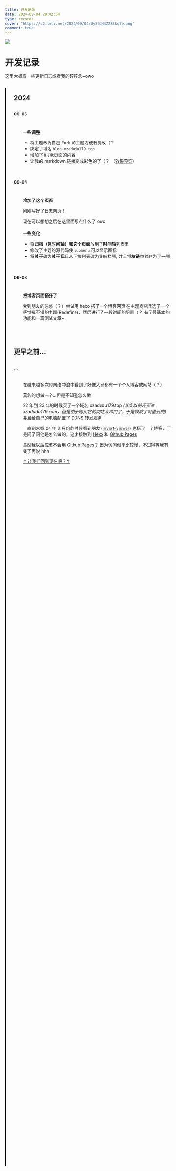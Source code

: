 ```yaml
---
title: 开发记录
date: 2024-09-04 20:02:54
type: records
cover: "https://s2.loli.net/2024/09/04/UyS9aH4Z28lkq7e.png"
comment: true
---
```


![](https://s2.loli.net/2024/09/04/D37wSGlNo198Mxg.png)

# 开发记录

这里大概有一些更新日志或者我的碎碎念~owo

<style>
    * {
        padding: 0;
        margin: 0;
    }
    h2.year {

    }

    .circsmall {
        width: 12px;
        height: 12px;
        /* border: 3px solid #767676; */
        background: var(--fourth-text-color);
        border-radius: 999%;
        margin-left: -32.4px;
        position: relative;
        top: 23px;
    }

    .timeline {
        width:96%;
        height:90%;
        padding-left:25px;
        border-left:3px solid;
        border-image:linear-gradient(var(--fourth-text-color) 0%, var(--fourth-text-color) 90%, #0000 100%) 1;
    }

    .circbig {
        width: 20px;
        height: 20px;
        border: 3px solid var(--primary-color);
        background: var(--primary-color);
        border-radius: 999%;
        margin-left: -36.5px;
        position: relative;
        top: 30px;
        box-shadow: 0 0 50px 5px transparent;
    }

    .uparrow {
        position: relative;
        top: 20px;
        right: 7.9px;
        color: var(--fourth-text-color);
        font-size: 25px;
    }

    .content {
        display: block;
        background: var(--second-background-color);
        padding: 20px;
        width:100%;
        margin-left: 10px;
        box-shadow: var(--redefine-box-shadow-flat);
        border-radius: 10px;
    }
</style>

<i class="fa-sharp fa-regular fa-arrow-up uparrow"></i>

<div class="timeline">
<h2 class="year"><div class="circbig"></div>2024</h2>

<!-- start content -->
<h4>
    <div class="circsmall"></div>
    09-05
</h4>
<span class="content">

#### 一些调整

-   将主题改为自己 Fork 的主题方便我魔改（？
-   绑定了域名 `blog.xzadudu179.top`
-   增加了`关于我`页面的内容
-   让我的 markdown 链接变成彩色的了（？ （[效果预览](https://blog.xzadudu179.top)）

</span>
<!-- end content -->

<!-- start content -->
<h4>
    <div class="circsmall"></div>
    09-04
</h4>
<span class="content">

#### 增加了这个页面

刚刚写好了日志网页！

现在可以想想之后在这里面写点什么了 owo

#### 一些变化

-   将**归档（原时间轴）**和**这个页面**放到了**时间轴**列表里
-   修改了主题的源代码使 `submenu` 可以显示图标
-   将**关于**改为**关于我**且从下拉列表改为导航栏项, 并且将**友链**单独作为了一项

</span>
<!-- end content -->

<!-- startcontent -->
<h4>
    <div class="circsmall"></div>
    09-03
</h4>
<span class="content">

#### 把博客页面搭好了

受到朋友的忽悠（？）尝试用 hexo 搭了一个博客网页
在主题商店里选了一个感觉挺不错的主题([Redefine](https://github.com/EvanNotFound/hexo-theme-redefine))，然后进行了一段时间的配置（？
有了最基本的功能和一篇测试文章~

</span>
<!-- end content -->

<h2 class="year"><div class="circbig"></div>更早之前...</h2>
<!-- startcontent -->
<h4>
    <div class="circsmall"></div>
    ...
</h4>
<span class="content">

在越来越多次的网络冲浪中看到了好像大家都有一个个人博客或网站（？）

莫名的想做一个...但是不知道怎么做

22 年到 23 年的时候买了一个域名 xzadudu179.top _(其实以前还买过 xzadudu179.com，但是由于购买它的网站太冷门了，于是换成了阿里云的)_ 并且给自己的电脑配置了 DDNS 转发服务

一直到大概 24 年 9 月份的时候看到朋友 ([invert-viewer](https://invert-viewer.github.io/)) 也搭了一个博客，于是问了问他是怎么做的，这才接触到 [Hexo](https://hexo.io/zh-cn/docs/) 和 [Github Pages](https://pages.github.com/)

虽然我以后应该不会用 Github Pages？ 因为访问似乎比较慢，不过得等我有钱了再说 hhh

[↑ 让我们回到现在吧？↑](#)

</span>
<!-- end content -->

</div>
